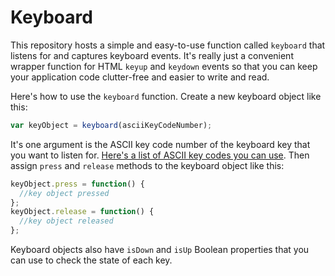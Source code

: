 Keyboard
========

This repository hosts a simple and easy-to-use function called
`keyboard` that listens for and captures keyboard events. It's really
just a convenient wrapper function for HTML `keyup` and `keydown` events so that you can keep your application code clutter-free and easier to write and read.

Here's how to use the `keyboard` function. Create a new keyboard object like this:
```js
var keyObject = keyboard(asciiKeyCodeNumber);
```
It's one argument is the ASCII key code number of the keyboard key
that you want to listen for. [Here's a list of ASCII key codes you can
use](http://www.asciitable.com).
Then assign `press` and `release` methods to the keyboard object like this:
```js
keyObject.press = function() {
  //key object pressed
};
keyObject.release = function() {
  //key object released
};
```
Keyboard objects also have `isDown` and `isUp` Boolean properties that you can use to check the state of each key. 

